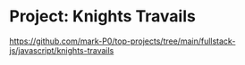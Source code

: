 # Project: Knights Travails

https://github.com/mark-P0/top-projects/tree/main/fullstack-js/javascript/knights-travails
